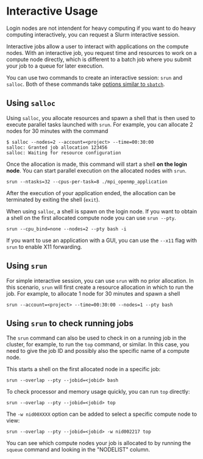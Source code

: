 # Interactive Usage

[sbatch-options]: ./batch-job.md#common-slurm-options

Login nodes are not intendent for heavy computing if you want to do heavy
computing interactively, you can request a Slurm interactive session.

Interactive jobs allow a user to interact with applications on the compute 
nodes. With an interactive job, you request time and resources to work on a 
compute node directly, which is different to a batch job where you submit your 
job to a queue for later execution.

You can use two commands to create an interactive session: `srun` and `salloc`.
Both of these commands take [options similar to `sbatch`][sbatch-options].

## Using `salloc`

Using `salloc`, you allocate resources and spawn a shell that is then used to 
execute parallel tasks launched with `srun`. For example, you can allocate 2
nodes for 30 minutes with the command

```
$ salloc --nodes=2 --account=<project> --time=00:30:00
salloc: Granted job allocation 123456
salloc: Waiting for resource configuration
```

Once the allocation is made, this command will start a shell **on the login
node**. You can start parallel execution on the allocated nodes with `srun`.

```
srun --ntasks=32 --cpus-per-task=8 ./mpi_openmp_application
```

After the execution of your application ended, the allocation can be terminated
by exiting the shell (`exit`). 

When using `salloc`, a shell is spawn on the login node. If you want to obtain 
a shell on the first allocated compute node you can use  `srun --pty`. 

```
srun --cpu_bind=none --nodes=2 --pty bash -i
```

If you want to use an application with a GUI, you can use the `--x11` flag with
`srun` to enable X11 forwarding.

## Using `srun`

For simple interactive session, you can use `srun` with no prior allocation. In 
this scenario, `srun` will first create a resource allocation in which to run 
the job. For example, to allocate 1 node for 30 minutes and spawn a shell

```
srun --account=<project> --time=00:30:00 --nodes=1 --pty bash
```

## Using `srun` to check running jobs

The `srun` command can also be used to check in on a running job in the cluster, for example, to run the `top` command, or similar. In this case, you need to give the job ID and possibly also the specific name of a compute node.

This starts a shell on the first allocated node in a specific job:

    srun --overlap --pty --jobid=<jobid> bash

To check processor and memory usage quickly, you can run `top` directly:

    srun --overlap --pty --jobid=<jobid> top

The `-w nid00XXXX` option can be added to select a specific compute node to view:

    srun --overlap --pty --jobid=<jobid> -w nid002217 top

You can see which compute nodes your job is allocated to by running the `squeue` command and looking in the "NODELIST" column.